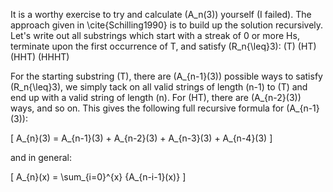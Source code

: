 It is a worthy exercise to try and calculate \(A_n(3)\) yourself (I failed).  The approach given in \cite{Schilling1990} is to build up the solution recursively.  Let's write out all substrings which start with a streak of 0 or more Hs, terminate upon the first occurrence of T, and satisfy \(R_n{\leq}3\): \(T\) \(HT\) \(HHT\) \(HHHT\)

For the starting substring \(T\), there are \(A_{n-1}(3)\) possible ways to satisfy \(R_n{\leq}3\), we simply tack on all valid strings of length \(n-1\) to \(T\) and end up with a valid string of length \(n\).  For \(HT\), there are \(A_{n-2}(3)\) ways, and so on.  This gives the following full recursive formula for \(A_{n-1}(3)\):

\[
A_{n}(3) = A_{n-1}(3) + A_{n-2}(3) + A_{n-3}(3) + A_{n-4}(3)
\]

and in general:

\[
A_{n}(x) = \sum_{i=0}^{x} {A_{n-i-1}(x)}
\]

